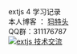 ﻿extjs 4 学习记录<br/>
本人博客 ： <a href="http://blog.mttqq.com">犸特头</a><br/>
QQ群：311176787 <br/><a target="_blank" href="http://wp.qq.com/wpa/qunwpa?idkey=f50865b2598688abcae47cca8ae48b5c1ea26a45194c640071eefdd7212d3a2e"><img border="0" src="http://pub.idqqimg.com/wpa/images/group.png" alt="extjs 技术交流" title="extjs 技术交流"></a>